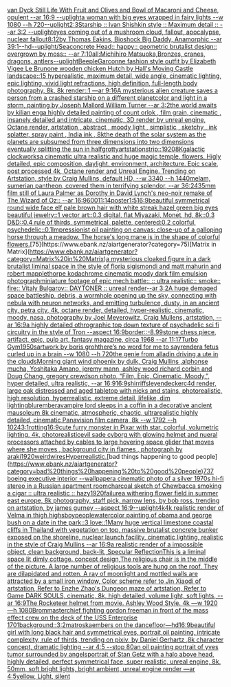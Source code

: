 [van Dyck Still Life With Fruit and Olives and Bowl of Macaroni and Cheese, opulent --ar 16:9 --uplight](https://www.ebank.nz/aiartgenerator?category=van%20Dyck%20Still%20Life%20With%20Fruit%20and%20Olives%20and%20Bowl%20of%20Macaroni%20and%20Cheese%2C%20opulent%20--ar%2016%3A9%20--uplight)[a woman with big eyes wrapped in fairy lights --w 1080 --h 720](https://www.ebank.nz/aiartgenerator?category=a%20woman%20with%20big%20eyes%20wrapped%20in%20fairy%20lights%20--w%201080%20--h%20720)[--uplight](https://www.ebank.nz/aiartgenerator?category=--uplight)[2:3](https://www.ebank.nz/aiartgenerator?category=2%3A3)[Starship :: Ivan Shishkin style :: Maximum detail :: --ar 3:2 --uplight](https://www.ebank.nz/aiartgenerator?category=Starship%20%3A%3A%20Ivan%20Shishkin%20style%20%3A%3A%20Maximum%20detail%20%3A%3A%20--ar%203%3A2%20--uplight)[eyes coming out of a mushroom cloud, fallout, apocalypse, nuclear fallout](https://www.ebank.nz/aiartgenerator?category=eyes%20coming%20out%20of%20a%20mushroom%20cloud%2C%20fallout%2C%20apocalypse%2C%20nuclear%20fallout)[8:12](https://www.ebank.nz/aiartgenerator?category=8%3A12)[by Thomas Eakins, Bioshock Big Daddy, Anamorphic --ar 39:1](https://www.ebank.nz/aiartgenerator?category=by%20Thomas%20Eakins%2C%20Bioshock%20Big%20Daddy%2C%20Anamorphic%20--ar%2039%3A1)[--hd](https://www.ebank.nz/aiartgenerator?category=--hd)[--uplight](https://www.ebank.nz/aiartgenerator?category=--uplight)[/Sea](https://www.ebank.nz/aiartgenerator?category=/Sea)[concrete Head:: happy:: geometric brutalist design:: overgrown by moss:: --ar 7:10](https://www.ebank.nz/aiartgenerator?category=concrete%20Head%3A%3A%20happy%3A%3A%20geometric%20brutalist%20design%3A%3A%20overgrown%20by%20moss%3A%3A%20--ar%207%3A10)[all:Michihiro Matsuoka,Bronzes, cranes, dragons, antlers](https://www.ebank.nz/aiartgenerator?category=all%3AMichihiro%20Matsuoka%2CBronzes%2C%20cranes%2C%20dragons%2C%20antlers)[--uplight](https://www.ebank.nz/aiartgenerator?category=--uplight)[Beeple](https://www.ebank.nz/aiartgenerator?category=Beeple)[Garconne fashion style outfit by Elizabeth Vigee Le Brun](https://www.ebank.nz/aiartgenerator?category=Garconne%20fashion%20style%20outfit%20by%20Elizabeth%20Vigee%20Le%20Brun)[one wooden chicken Hutch by Hall's Moving Castle landscape::15 hyperealistic, maximum detail, wide angle, cinematic lighting, epic lighting, vivid light refractions, high definition, full-length body photography, 8k, 8k render::1 —ar 9:16](https://www.ebank.nz/aiartgenerator?category=one%20wooden%20chicken%20Hutch%20by%20Hall%27s%20Moving%20Castle%20landscape%3A%3A15%20hyperealistic%2C%20maximum%20detail%2C%20wide%20angle%2C%20cinematic%20lighting%2C%20epic%20lighting%2C%20vivid%20light%20refractions%2C%20high%20definition%2C%20full-length%20body%20photography%2C%208k%2C%208k%20render%3A%3A1%20%E2%80%94ar%209%3A16)[A mysterious alien creature saves a person from a crashed starship on a different planet](https://www.ebank.nz/aiartgenerator?category=A%20mysterious%20alien%20creature%20saves%20a%20person%20from%20a%20crashed%20starship%20on%20a%20different%20planet)[color and light in a storm, painting by Joseph Mallord William Turner --ar 3:2](https://www.ebank.nz/aiartgenerator?category=color%20and%20light%20in%20a%20storm%2C%20painting%20by%20Joseph%20Mallord%20William%20Turner%20--ar%203%3A2)[the world awaits by kilian eng](https://www.ebank.nz/aiartgenerator?category=the%20world%20awaits%20by%20kilian%20eng)[a highly detailed painting of count orlok , film grain, cinematic , insanely detailed and intricate, cinematic, 3D render by unreal engine, Octane render, artstation , abstract , moody light , simplistic , sketchy , ink splatter, spray paint , India ink , 8k](https://www.ebank.nz/aiartgenerator?category=a%20highly%20detailed%20painting%20of%20count%20orlok%20%2C%20film%20grain%2C%20cinematic%20%2C%20insanely%20detailed%20and%20intricate%2C%20cinematic%2C%203D%20render%20by%20unreal%20engine%2C%20Octane%20render%2C%20artstation%20%2C%20abstract%20%2C%20moody%20light%20%2C%20simplistic%20%2C%20sketchy%20%2C%20ink%20splatter%2C%20spray%20paint%20%2C%20India%20ink%20%2C%208k)[the death of the solar system as the planets are subsumed from three dimensions into two dimensions eventually splitting the sun in half](https://www.ebank.nz/aiartgenerator?category=the%20death%20of%20the%20solar%20system%20as%20the%20planets%20are%20subsumed%20from%20three%20dimensions%20into%20two%20dimensions%20eventually%20splitting%20the%20sun%20in%20half)[grotty](https://www.ebank.nz/aiartgenerator?category=grotty)[artstation](https://www.ebank.nz/aiartgenerator?category=artstation)[strip::](https://www.ebank.nz/aiartgenerator?category=strip%3A%3A)[1920](https://www.ebank.nz/aiartgenerator?category=1920)[8K](https://www.ebank.nz/aiartgenerator?category=8K)[galactic clockworks](https://www.ebank.nz/aiartgenerator?category=galactic%20clockworks)[a cinematic ultra realistic and huge magic temple, flowers. Higly detailed, epic composition, daylight. environment, architecture. Epic scale, post processed 4k, Octane render and Unreal Engine. Trending on Artstation, style by Craig Mullins, default HD, --w 3340 --h 1440](https://www.ebank.nz/aiartgenerator?category=a%20cinematic%20ultra%20realistic%20and%20huge%20magic%20temple%2C%20flowers.%20Higly%20detailed%2C%20epic%20composition%2C%20daylight.%20environment%2C%20architecture.%20Epic%20scale%2C%20post%20processed%204k%2C%20Octane%20render%20and%20Unreal%20Engine.%20Trending%20on%20Artstation%2C%20style%20by%20Craig%20Mullins%2C%20default%20HD%2C%20--w%203340%20--h%201440)[melam, sumerian pantheon, covered them in terrifying splendor, --ar 36:24](https://www.ebank.nz/aiartgenerator?category=melam%2C%20sumerian%20pantheon%2C%20covered%20them%20in%20terrifying%20splendor%2C%20--ar%2036%3A24)[35mm film still of Laura Palmer as Dorothy in David Lynch's neo-noir remake of The Wizard of Oz:: --ar 16:9](https://www.ebank.nz/aiartgenerator?category=35mm%20film%20still%20of%20Laura%20Palmer%20as%20Dorothy%20in%20David%20Lynch%27s%20neo-noir%20remake%20of%20The%20Wizard%20of%20Oz%3A%3A%20--ar%2016%3A9)[600](https://www.ebank.nz/aiartgenerator?category=600)[11:14](https://www.ebank.nz/aiartgenerator?category=11%3A14)[poster](https://www.ebank.nz/aiartgenerator?category=poster)[1:5](https://www.ebank.nz/aiartgenerator?category=1%3A5)[16:9](https://www.ebank.nz/aiartgenerator?category=16%3A9)[beautiful symmetrical round wide face elf pale brown hair with white streak hazel green big eyes beautiful jewelry::1 vector art::0.3 digital, flat Miyazaki, Monet, hd, 8k::0.3 D&D::0.4 rule of thirds, symmetrical, palette, centered:0.2 colorful, psychedelic::0.1](https://www.ebank.nz/aiartgenerator?category=beautiful%20symmetrical%20round%20wide%20face%20elf%20pale%20brown%20hair%20with%20white%20streak%20hazel%20green%20big%20eyes%20beautiful%20jewelry%3A%3A1%20vector%20art%3A%3A0.3%20digital%2C%20flat%20Miyazaki%2C%20Monet%2C%20hd%2C%208k%3A%3A0.3%20D%26D%3A%3A0.4%20rule%20of%20thirds%2C%20symmetrical%2C%20palette%2C%20centered%3A0.2%20colorful%2C%20psychedelic%3A%3A0.1)[Impressionist oil painting on canvas: close-up of a galloping horse through a meadow. The horse's long mane is in the shape of colorful flowers.](https://www.ebank.nz/aiartgenerator?category=Impressionist%20oil%20painting%20on%20canvas%3A%20close-up%20of%20a%20galloping%20horse%20through%20a%20meadow.%20The%20horse%27s%20long%20mane%20is%20in%20the%20shape%20of%20colorful%20flowers.)[75](https://www.ebank.nz/aiartgenerator?category=75)[Matrix in Matrix](https://www.ebank.nz/aiartgenerator?category=Matrix%20in%20Matrix)[a mysterious cloaked figure in a dark brutalist liminal space in the style of floria sigismondi and matt mahurin and robert mapplethorpe kodachrome cinematic moody dark film emulsion photograph](https://www.ebank.nz/aiartgenerator?category=a%20mysterious%20cloaked%20figure%20in%20a%20dark%20brutalist%20liminal%20space%20in%20the%20style%20of%20floria%20sigismondi%20and%20matt%20mahurin%20and%20robert%20mapplethorpe%20kodachrome%20cinematic%20moody%20dark%20film%20emulsion%20photograph)[miniature footage of epic mech battle:: :: ultra realistic:: smoke:: fire:: Vitaly Bulgarov:: DAYTONER :: unreal render--ar 3:2](https://www.ebank.nz/aiartgenerator?category=miniature%20footage%20of%20epic%20mech%20battle%3A%3A%20%3A%3A%20ultra%20realistic%3A%3A%20smoke%3A%3A%20fire%3A%3A%20Vitaly%20Bulgarov%3A%3A%20DAYTONER%20%3A%3A%20unreal%20render--ar%203%3A2)[A huge demaged space battleship, debris, a wormhole opening up the sky, connecting with nebula with neuron networks, and emitting turbulence, dusty, in an ancient city, petra city, 4k, octane render, detailed, hyper-realistic, cinematic, moody, nasa, photography by Joel Meyerowitz, Craig Mullens, artstation, --ar 16:9](https://www.ebank.nz/aiartgenerator?category=A%20huge%20demaged%20space%20battleship%2C%20debris%2C%20a%20wormhole%20opening%20up%20the%20sky%2C%20connecting%20with%20nebula%20with%20neuron%20networks%2C%20and%20emitting%20turbulence%2C%20dusty%2C%20in%20an%20ancient%20city%2C%20petra%20city%2C%204k%2C%20octane%20render%2C%20detailed%2C%20hyper-realistic%2C%20cinematic%2C%20moody%2C%20nasa%2C%20photography%20by%20Joel%20Meyerowitz%2C%20Craig%20Mullens%2C%20artstation%2C%20--ar%2016%3A9)[a highly detailed othrographic top down texture of psychadelic sci fi circuitry in the style of Tron --aspect 16:9](https://www.ebank.nz/aiartgenerator?category=a%20highly%20detailed%20othrographic%20top%20down%20texture%20of%20psychadelic%20sci%20fi%20circuitry%20in%20the%20style%20of%20Tron%20--aspect%2016%3A9)[border::-8.99](https://www.ebank.nz/aiartgenerator?category=border%3A%3A-8.99)[stone chess piece, artifact, epic, pulp art, fantasy magazine, circa 1968 --ar 11:17](https://www.ebank.nz/aiartgenerator?category=stone%20chess%20piece%2C%20artifact%2C%20epic%2C%20pulp%20art%2C%20fantasy%20magazine%2C%20circa%201968%20--ar%2011%3A17)[Turbo Gym](https://www.ebank.nz/aiartgenerator?category=Turbo%20Gym)[1950s](https://www.ebank.nz/aiartgenerator?category=1950s)[artwork by boris groh](https://www.ebank.nz/aiartgenerator?category=artwork%20by%20boris%20groh)[there’s no word for me to say](https://www.ebank.nz/aiartgenerator?category=there%E2%80%99s%20no%20word%20for%20me%20to%20say)[render](https://www.ebank.nz/aiartgenerator?category=render)[a fetus curled up in a brain --w 1080 --h 720](https://www.ebank.nz/aiartgenerator?category=a%20fetus%20curled%20up%20in%20a%20brain%20--w%201080%20--h%20720)[the genie from alladin driving a ute in the clouds](https://www.ebank.nz/aiartgenerator?category=the%20genie%20from%20alladin%20driving%20a%20ute%20in%20the%20clouds)[Morning giant wind phoenix by dulk, Craig Mullins ,alphonse mucha, Yoshitaka Amano, jeremy mann, ashley wood,richard corbin and Doug Chang, gregory crewdson photo,  “Film, Epic, Cinematic, Moody,”, hyper detailed, ultra realistic,  --ar 16:9](https://www.ebank.nz/aiartgenerator?category=Morning%20giant%20wind%20phoenix%20by%20dulk%2C%20Craig%20Mullins%20%2Calphonse%20mucha%2C%20Yoshitaka%20Amano%2C%20jeremy%20mann%2C%20ashley%20wood%2Crichard%20corbin%20and%20Doug%20Chang%2C%20gregory%20crewdson%20photo%2C%20%20%E2%80%9CFilm%2C%20Epic%2C%20Cinematic%2C%20Moody%2C%E2%80%9D%2C%20hyper%20detailed%2C%20ultra%20realistic%2C%20%20--ar%2016%3A9)[16:9](https://www.ebank.nz/aiartgenerator?category=16%3A9)[shirriffs](https://www.ebank.nz/aiartgenerator?category=shirriffs)[leyendecker](https://www.ebank.nz/aiartgenerator?category=leyendecker)[c4d render, large oak distressed and aged tabletop with nicks and stains, photorealistic, high resolution, hyperrealistic, extreme detail, lifelike, dim lighting](https://www.ebank.nz/aiartgenerator?category=c4d%20render%2C%20large%20oak%20distressed%20and%20aged%20tabletop%20with%20nicks%20and%20stains%2C%20photorealistic%2C%20high%20resolution%2C%20hyperrealistic%2C%20extreme%20detail%2C%20lifelike%2C%20dim%20lighting)[blur](https://www.ebank.nz/aiartgenerator?category=blur)[embera](https://www.ebank.nz/aiartgenerator?category=embera)[vampire lord sleeps in a coffin in a decorative ancient mausoleum 8k cinematic, atmospheric, chaotic, ultrarealistic highly detailed, cinematic Panavision film camera, 8k --w 1792 --h 1024](https://www.ebank.nz/aiartgenerator?category=vampire%20lord%20sleeps%20in%20a%20coffin%20in%20a%20decorative%20ancient%20mausoleum%208k%20cinematic%2C%20atmospheric%2C%20chaotic%2C%20ultrarealistic%20highly%20detailed%2C%20cinematic%20Panavision%20film%20camera%2C%208k%20--w%201792%20--h%201024)[3:1](https://www.ebank.nz/aiartgenerator?category=3%3A1)[rotting](https://www.ebank.nz/aiartgenerator?category=rotting)[16:9](https://www.ebank.nz/aiartgenerator?category=16%3A9)[cute furry monster in Pixar with star, colorful, volumetric lighting, 4k, photorealistic](https://www.ebank.nz/aiartgenerator?category=cute%20furry%20monster%20in%20Pixar%20with%20star%2C%20colorful%2C%20volumetric%20lighting%2C%204k%2C%20photorealistic)[evil sade cyborg with glowing helmet and nueral processors attached by cables to large hovering space glider that moves where she moves , background city in flames , photograph by araki](https://www.ebank.nz/aiartgenerator?category=evil%20sade%20cyborg%20with%20glowing%20helmet%20and%20nueral%20processors%20attached%20by%20cables%20to%20large%20hovering%20space%20glider%20that%20moves%20where%20she%20moves%20%2C%20background%20city%20in%20flames%20%2C%20photograph%20by%20araki)[1920](https://www.ebank.nz/aiartgenerator?category=1920)[weird](https://www.ebank.nz/aiartgenerator?category=weird)[wires](https://www.ebank.nz/aiartgenerator?category=wires)[Hyperrealistic.](https://www.ebank.nz/aiartgenerator?category=Hyperrealistic.)[bad things happening to good people](https://www.ebank.nz/aiartgenerator?category=bad%20things%20happening%20to%20good%20people)[737 boeing executive interior --wallpaper](https://www.ebank.nz/aiartgenerator?category=737%20boeing%20executive%20interior%20--wallpaper)[a cinematic photo of a silver 1970s hi-fi stereo in a Russian apartment room](https://www.ebank.nz/aiartgenerator?category=a%20cinematic%20photo%20of%20a%20silver%201970s%20hi-fi%20stereo%20in%20a%20Russian%20apartment%20room)[charcoal sketch of Chewbacca smoking a cigar :: ultra realistic :: hazy](https://www.ebank.nz/aiartgenerator?category=charcoal%20sketch%20of%20Chewbacca%20smoking%20a%20cigar%20%3A%3A%20ultra%20realistic%20%3A%3A%20hazy)[1920](https://www.ebank.nz/aiartgenerator?category=1920)[failure](https://www.ebank.nz/aiartgenerator?category=failure)[a withering flower field in summer east europe, 8k photography, staff pick, narrow lens, by bob ross, trending on artstation, by james gurney --aspect 16:9](https://www.ebank.nz/aiartgenerator?category=a%20withering%20flower%20field%20in%20summer%20east%20europe%2C%208k%20photography%2C%20staff%20pick%2C%20narrow%20lens%2C%20by%20bob%20ross%2C%20trending%20on%20artstation%2C%20by%20james%20gurney%20--aspect%2016%3A9)[--uplight](https://www.ebank.nz/aiartgenerator?category=--uplight)[4k](https://www.ebank.nz/aiartgenerator?category=4k)[4k realistic render of Velma in thigh highs](https://www.ebank.nz/aiartgenerator?category=4k%20realistic%20render%20of%20Velma%20in%20thigh%20highs)[boy](https://www.ebank.nz/aiartgenerator?category=boy)[people](https://www.ebank.nz/aiartgenerator?category=people)[watercolor painting of obama and george bush on a date in the park::3 love::1](https://www.ebank.nz/aiartgenerator?category=watercolor%20painting%20of%20obama%20and%20george%20bush%20on%20a%20date%20in%20the%20park%3A%3A3%20love%3A%3A1)[Many huge vertical limestone coastal cliffs in Thailand with vegetation on top, massive brutalist concrete bunker exposed on the shoreline, nuclear launch facility, cinematic lighting, realistic in the style of Craig Mullins --ar 16:9](https://www.ebank.nz/aiartgenerator?category=Many%20huge%20vertical%20limestone%20coastal%20cliffs%20in%20Thailand%20with%20vegetation%20on%20top%2C%20massive%20brutalist%20concrete%20bunker%20exposed%20on%20the%20shoreline%2C%20nuclear%20launch%20facility%2C%20cinematic%20lighting%2C%20realistic%20in%20the%20style%20of%20Craig%20Mullins%20--ar%2016%3A9)[a realistic render of a impossible object, clean background, back-lit, Specular Reflection](https://www.ebank.nz/aiartgenerator?category=a%20realistic%20render%20of%20a%20impossible%20object%2C%20clean%20background%2C%20back-lit%2C%20Specular%20Reflection)[This is a  liminal space lit dimly cottage.  concept design,The religious chair is in the middle of the picture. A large number of  religious tools are hung on the roof. They are dilapidated and rotten. A ray of moonlight and mottled walls are attracted by a small iron window, Color scheme refer to Jin Xiaodi of artstation, Refer to Enzhe Zhao's Dungeon maze of artstation,  Refer to Game DARK SOULS, cinematic,  8k, high detailed,  volume light,  soft lights,    --ar 16:9](https://www.ebank.nz/aiartgenerator?category=This%20is%20a%20%20liminal%20space%20lit%20dimly%20cottage.%20%20concept%20design%2CThe%20religious%20chair%20is%20in%20the%20middle%20of%20the%20picture.%20A%20large%20number%20of%20%20religious%20tools%20are%20hung%20on%20the%20roof.%20They%20are%20dilapidated%20and%20rotten.%20A%20ray%20of%20moonlight%20and%20mottled%20walls%20are%20attracted%20by%20a%20small%20iron%20window%2C%20Color%20scheme%20refer%20to%20Jin%20Xiaodi%20of%20artstation%2C%20Refer%20to%20Enzhe%20Zhao%27s%20Dungeon%20maze%20of%20artstation%2C%20%20Refer%20to%20Game%20DARK%20SOULS%2C%20cinematic%2C%20%208k%2C%20high%20detailed%2C%20%20volume%20light%2C%20%20soft%20lights%2C%20%20%20%20--ar%2016%3A9)[The Rocketeer helmet from movie. Ashley Wood Style. 4k —w 1920 —h 1080](https://www.ebank.nz/aiartgenerator?category=The%20Rocketeer%20helmet%20from%20movie.%20Ashley%20Wood%20Style.%204k%20%E2%80%94w%201920%20%E2%80%94h%201080)[Brom](https://www.ebank.nz/aiartgenerator?category=Brom)[](https://www.ebank.nz/aiartgenerator?category=)[masterchief fighting gordon freeman in front of the mass effect crew on the deck of the USS Enterprise 1701](https://www.ebank.nz/aiartgenerator?category=masterchief%20fighting%20gordon%20freeman%20in%20front%20of%20the%20mass%20effect%20crew%20on%20the%20deck%20of%20the%20USS%20Enterprise%201701)[background::](https://www.ebank.nz/aiartgenerator?category=background%3A%3A)[3:2](https://www.ebank.nz/aiartgenerator?category=3%3A2)[matroska](https://www.ebank.nz/aiartgenerator?category=matroska)[embers on the dancefloor](https://www.ebank.nz/aiartgenerator?category=embers%20on%20the%20dancefloor)[—hd](https://www.ebank.nz/aiartgenerator?category=%E2%80%94hd)[16:9](https://www.ebank.nz/aiartgenerator?category=16%3A9)[beautiful girl with long black hair and symmetrical eyes, portrait,oil painting, intricate complexity, rule of thirds, trending on pixiv, by Daniel Gerhartz ,8k character concept, dramatic lighting --ar 4:5 --stop 80](https://www.ebank.nz/aiartgenerator?category=beautiful%20girl%20with%20long%20black%20hair%20and%20symmetrical%20eyes%2C%20portrait%2Coil%20painting%2C%20intricate%20complexity%2C%20rule%20of%20thirds%2C%20trending%20on%20pixiv%2C%20by%20Daniel%20Gerhartz%20%2C8k%20character%20concept%2C%20dramatic%20lighting%20--ar%204%3A5%20--stop%2080)[an oil painting portrait of yves tumor surrounded by angels](https://www.ebank.nz/aiartgenerator?category=an%20oil%20painting%20portrait%20of%20yves%20tumor%20surrounded%20by%20angels)[portrait of Stan Getz with a halo above head, highly detailed, perfect symmetrical face, super realistic, unreal engine, 8k, 50mm, soft bright lights, bright ambient, unreal engine render —ar 4:5](https://www.ebank.nz/aiartgenerator?category=portrait%20of%20Stan%20Getz%20with%20a%20halo%20above%20head%2C%20highly%20detailed%2C%20perfect%20symmetrical%20face%2C%20super%20realistic%2C%20unreal%20engine%2C%208k%2C%2050mm%2C%20soft%20bright%20lights%2C%20bright%20ambient%2C%20unreal%20engine%20render%20%E2%80%94ar%204%3A5)[yellow, Light, silent](https://www.ebank.nz/aiartgenerator?category=yellow%2C%20Light%2C%20silent)